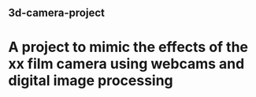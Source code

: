 ## 3d-camera-project

# A project to mimic the effects of the xx film camera using webcams and digital image processing

